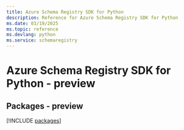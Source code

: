 ```yaml
---
title: Azure Schema Registry SDK for Python
description: Reference for Azure Schema Registry SDK for Python
ms.date: 03/19/2025
ms.topic: reference
ms.devlang: python
ms.service: schemaregistry
---
```

# Azure Schema Registry SDK for Python - preview
## Packages - preview
[!INCLUDE [packages](schema-registry-index.md)]